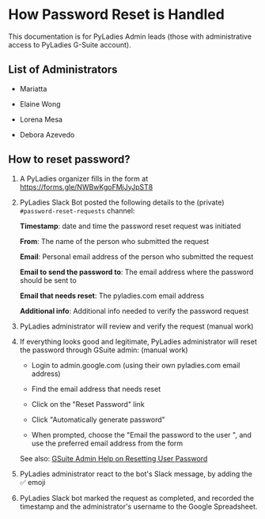 # How Password Reset is Handled

This documentation is for PyLadies Admin leads (those with administrative access to PyLadies G-Suite account).

## List of Administrators

- Mariatta

- Elaine Wong

- Lorena Mesa

- Debora Azevedo

## How to reset password?

1. A PyLadies organizer fills in the form at <https://forms.gle/NWBwKgoFMjJyJpST8>

2. PyLadies Slack Bot posted the following details to the (private) `#password-reset-requests` channel:

   **Timestamp**: date and time the password reset request was initiated
   
   **From**: The name of the person who submitted the request
   
   **Email**: Personal email address of the person who submitted the request
   
   **Email to send the password to**: The email address where the password should be sent to
   
   **Email that needs reset**: The pyladies.com email address
   
   **Additional info**: Additional info needed to verify the password request
 
3. PyLadies administrator will review and verify the request (manual work)

4. If everything looks good and legitimate, PyLadies administrator will reset
   the password through GSuite admin: (manual work)
   
   - Login to admin.google.com (using their own pyladies.com email address)
   
   - Find the email address that needs reset
   
   - Click on the "Reset Password" link
   
   - Click "Automatically generate password"
   
   - When prompted, choose the "Email the password to the user ", and use the preferred email address from the form
   
   See also: [GSuite Admin Help on Resetting User Password](https://support.google.com/a/answer/33319?hl=en)
 
 5. PyLadies administrator react to the bot's Slack message, by adding the :white_check_mark: emoji
 
 6. PyLadies Slack bot marked the request as completed, and recorded the timestamp and the administrator's
    username to the Google Spreadsheet.
 
 
 
   
   
